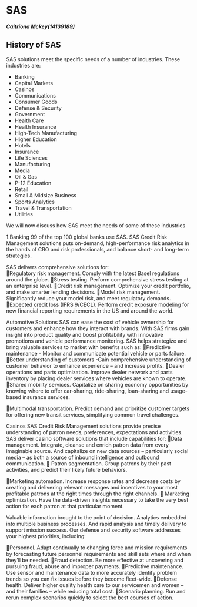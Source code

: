SAS
============
***Caitriona Mckey(14139189)***
## History of SAS
SAS solutions meet the specific needs of a number of industries. These industries are: 

*  Banking
*  Capital Markets
*  Casinos
*  Communications
*  Consumer Goods
*  Defense & Security
*  Government
*  Health Care
*  Health Insurance
*  High-Tech Manufacturing
*  Higher Education
*  Hotels
* Insurance
*  Life Sciences
*  Manufacturing
*  Media
*  Oil & Gas
*  P-12 Education
*  Retail
*  Small & Midsize Business
*  Sports Analytics
*  Travel & Transportation
*  Utilities


We will now discuss how SAS meet the needs of some of these industries

1.Banking
99 of the top 100 global banks use SAS.
 SAS Credit Risk Management solutions  puts on-demand, high-performance risk analytics in the hands of CRO and risk professionals, and balance short- and long-term strategies.

SAS delivers comprehensive solutions for:  
Regulatory risk management. Comply with the latest Basel regulations around the globe.
Stress testing. Perform comprehensive stress testing at an enterprise level.
Credit risk management. Optimize your credit portfolio, and make smarter lending decisions.
Model risk management. Significantly reduce your model risk, and meet regulatory demands.
Expected credit loss (IFRS 9/CECL). Perform credit exposure modeling for new financial reporting requirements in the US and around the world.

Automotive Solutions
SAS can ease the cost of vehicle ownership for customers and enhance how they interact with brands. With SAS firms gain insight into product quality and boost profitability with innovative promotions and vehicle performance monitoring. SAS helps strategize and bring valuable services to market with benefits such as: 
Predictive maintenance - Monitor and communicate potential vehicle or parts failure.
Better understanding of customers -Gain comprehensive understanding of customer behavior to enhance  experience – and increase profits.
Dealer operations and parts optimization. Improve dealer network and parts inventory by placing dealer services where vehicles are known to operate.
Shared mobility services. Capitalize on sharing economy opportunities by knowing where to offer car-sharing, ride-sharing, loan-sharing and usage-based insurance services.

Multimodal transportation. Predict demand and prioritize customer targets for offering new transit services, simplifying common travel challenges.

Casinos
 SAS Credit Risk Management solutions provide precise understanding of patron needs, preferences, expectations and activities. SAS deliver casino software solutions that include capabilities for:
Data management. Integrate, cleanse and enrich patron data from every imaginable source. And capitalize on new data sources – particularly social media – as both a source of inbound intelligence and outbound communication.

Patron segmentation. Group patrons by their past activities, and predict their likely future behaviors.

Marketing automation. Increase response rates and decrease costs by creating and delivering relevant messages and incentives to your most profitable patrons at the right times through the right channels.

Marketing optimization. Have the data-driven insights necessary to take the very best action for each patron at that particular moment.


Valuable information brought to the point of decision. Analytics embedded into multiple business processes. And rapid analysis and timely delivery to support mission success. Our defense and security software addresses your highest priorities, including:

Personnel. Adapt continually to changing force and mission requirements by forecasting future personnel requirements and skill sets where and when they’ll be needed.
Fraud detection. Be more effective at uncovering and pursuing fraud, abuse and improper payments.
Predictive maintenance. Use sensor and maintenance data to more accurately identify problem trends so you can fix issues before they become fleet-wide.
Defense health. Deliver higher quality health care to our servicemen and women – and their families – while reducing total cost.
Scenario planning. Run and rerun complex scenarios quickly to select the best courses of action.
